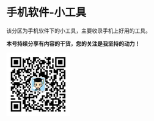 # 手机软件-小工具

该分区为手机软件下的小工具，主要收录手机上好用的工具。

**本号持续分享有内容的干货，您的关注是我坚持的动力！**

<img src="./../../../_assets/clip_image002.jpg" style="width:33%;" />